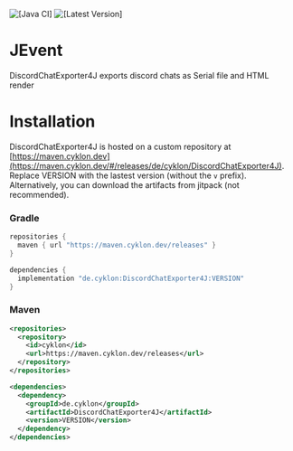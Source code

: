 ![[Java CI]](https://github.com/cyklon73/DiscordChatExporter4J/actions/workflows/check.yml/badge.svg)
![[Latest Version]](https://maven.cyklon.dev/api/badge/latest/releases/de/cyklon/DiscordChatExporter4J?prefix=v&name=Latest%20Version&color=0374b5)

# JEvent

DiscordChatExporter4J exports discord chats as Serial file and HTML render

# Installation

DiscordChatExporter4J is hosted on a custom repository at [https://maven.cyklon.dev](https://maven.cyklon.dev/#/releases/de/cyklon/DiscordChatExporter4J). Replace VERSION with the lastest version (without the `v` prefix).
Alternatively, you can download the artifacts from jitpack (not recommended).

### Gradle

```groovy
repositories {
  maven { url "https://maven.cyklon.dev/releases" }
}

dependencies {
  implementation "de.cyklon:DiscordChatExporter4J:VERSION"
}
```

### Maven

```xml
<repositories>
  <repository>
    <id>cyklon</id>
    <url>https://maven.cyklon.dev/releases</url>
  </repository>
</repositories>

<dependencies>
  <dependency>
    <groupId>de.cyklon</groupId>
    <artifactId>DiscordChatExporter4J</artifactId>
    <version>VERSION</version>
  </dependency>
</dependencies>
```
